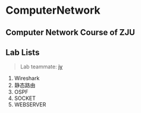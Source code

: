# ComputerNetwork
Computer Network Course of ZJU
---
## Lab Lists
> Lab teammate: [jy](https://github.com/j-yi-11)
1. Wireshark
2. 静态路由
3. OSPF
4. SOCKET
5. WEBSERVER
